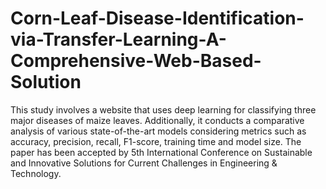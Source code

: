 # Corn-Leaf-Disease-Identification-via-Transfer-Learning-A-Comprehensive-Web-Based-Solution

This study involves a website that uses deep learning for classifying three major diseases of maize leaves. Additionally, it conducts a comparative analysis of various state-of-the-art models considering metrics such as accuracy, precision, recall, F1-score, training time and model size. The paper has been accepted by 5th International Conference on Sustainable and Innovative Solutions for Current Challenges in Engineering & Technology.
